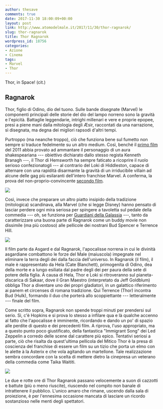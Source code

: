 ```yaml
---
author: thesave
comments: true
date: 2017-11-30 18:00:09+00:00
layout: post
link: http://www.atomodelmale.it/2017/11/30/thor-ragnarok/
slug: thor-ragnarok
title: Thor Ragnarok
wordpress_id: 18756
categories:
- Azione
- Cinema
tags:
- Marvel
- Thor
---
```


Thor, in Space! (cit.)



## Ragnarok



Thor, figlio di Odino, dio del tuono. Sulle bande disegnate (Marvel) le componenti principali delle storie del dio del lampo norreno sono la gravità e l'epicità. Battaglie leggendarie, intrighi millenari e vere e proprie epopee, presi a piene mani dalla mitologia degli Æsir, raccontati da una narrazione, sì disegnata, ma degna dei migliori rapsodi d'altri tempi.

Purtroppo (ma neanche troppo), ciò che funziona bene sul fumetto non sempre si traduce fedelmente su un altro medium. Così, benché il [primo film](http://www.atomodelmale.it/2011/05/03/thor/) del 2011 abbia provato ad ammantare il personaggio di un aura shakespeariana --- obiettivo dichiarato dallo stesso regista Kenneth Branagh ---, il Thor di Hemsworth ha sempre faticato a ricoprire il ruolo serioso confezionatogli --- al contrario del Loki di Hiddleston, capace di alternare con una rapidità disarmante la gravità di un irriducibile villain ad alcune delle gag più esilaranti dell'intero franchise Marvel. A conferma, la prova del non-proprio-convincente [secondo film](http://www.atomodelmale.it/2013/11/23/thor-the-dark-world/).

![](http://www.atomodelmale.it/wp-content/uploads/2017/11/Ragnarok-002.jpg)

Così, invece che preparare un altro piatto insipido della tradizione (mitologica) scandinava, alla Marvel (che si legge Disney) hanno pensato di lasciar perdere ogni mira seriosa per spingere a tavoletta sul pedale della commedia --- oh, se funziona per [Guardiani della Galassia](http://www.atomodelmale.it/2014/10/26/i-guardiani-della-galassia/) ---, tanto da caratterizzare una buona parte di Ragnarok come un buddy movie non dissimile (ma più costoso) alle pellicole dei nostrani Bud Spencer e Terrence Hill.

![](http://www.atomodelmale.it/wp-content/uploads/2017/11/Ragnarok-001-1024x429.jpg)

Il film parte da Asgard e dal Ragnarok, l'apocalisse norrena in cui le divinità asgardiane combattono le forze del Male (maiuscola) impegnate nel eliminare la terra degli dei dalla faccia dell'universo. In Ragnarok (il film), il male è rappresentato da Hela (Cate Blanchett), primogenita di Odino, dea della morte e a lungo esiliata dal padre degli dei per paura della sete di potere della figlia. A causa di Hela, Thor e Loki si ritroveranno sul pianeta-discarica di Sakaar, dove il Gran Maestro (interpretato da Jeff Goldblum) obbliga Thor a diventare uno dei propri gladiatori, in un galattico riferimento ai panem et circenses di romana tradizione. Qui Terrence (Thor) incontra Bud (Hulk), formando il duo che porterà allo scoppiettante --- letteralmente --- finale del film.



Come scritto sopra, Ragnarok non spende troppi minuti per prendersi sul serio. Sì, c'è Hopkins e si prova lo stesso a infilare qua e là qualche accenno al fatto che l'apocalisse è imminente, ricordando e dando un po' di spazio alle perdite di questo e dei precedenti film. A riprova, l'uso appropriato, ma a questo punto poco giustificato, della fantastica "Immigrant Song" dei Led Zeppelin a corredo delle scene dal carattere più epico. Tentativi seriosi a parte, ciò che risalta da quest'ultima pellicola del Mitico Thor è la presa di coscienza del franchise di essere un film su un tizio che porta un elmo con le alette à la Asterix e che vola agitando un martellone. Tale realizzazione sembra concordare con la scelta di mettere dietro la cinepresa un veterano della commedia come Taika Waititi.

![](http://www.atomodelmale.it/wp-content/uploads/2017/11/Ragnarok-004.jpg)

Le due e rotte ore di Thor Ragnarok passano velocemente a suon di cazzotti e battute (più o meno riuscite), riuscendo nel compito non banale di intrattenere il pubblico. L'unico amaro che rimane, uscendo dalla sala di proiezione, è per l'ennesima occasione mancata di lasciare un ricordo sostanzioso nelle menti degli spettatori.
